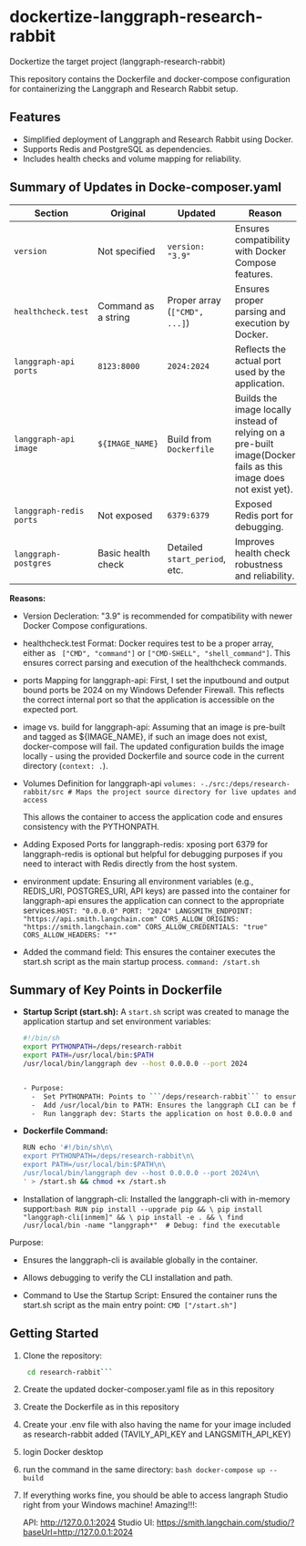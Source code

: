 # dockertize-langgraph-research-rabbit
Dockertize the target project (langgraph-research-rabbit)

This repository contains the Dockerfile and docker-compose configuration for containerizing the Langgraph and Research Rabbit setup.

## Features
- Simplified deployment of Langgraph and Research Rabbit using Docker.
- Supports Redis and PostgreSQL as dependencies.
- Includes health checks and volume mapping for reliability.

## Summary of Updates in Docke-composer.yaml

| **Section**            | **Original**                | **Updated**                     | **Reason**                                                                                  |
|-------------------------|-----------------------------|----------------------------------|---------------------------------------------------------------------------------------------|
| `version`              | Not specified               | `version: "3.9"`                | Ensures compatibility with Docker Compose features.                                         |
| `healthcheck.test`     | Command as a string         | Proper array (`["CMD", ...]`)   | Ensures proper parsing and execution by Docker.                                             |
| `langgraph-api ports`  | `8123:8000`                 | `2024:2024`                     | Reflects the actual port used by the application.                                           |
| `langgraph-api image`  | `${IMAGE_NAME}`             | Build from `Dockerfile`         | Builds the image locally instead of relying on a pre-built image(Docker fails as this image does not exist yet).                          |
| `langgraph-redis ports`| Not exposed                | `6379:6379`                     | Exposed Redis port for debugging.                                                          |
| `langgraph-postgres`   | Basic health check          | Detailed `start_period`, etc.   | Improves health check robustness and reliability.                                           |

**Reasons:**
- Version Decleration: "3.9" is recommended for compatibility with newer Docker Compose configurations.
- healthcheck.test Format: Docker requires test to be a proper array, either as ``` ["CMD", "command"]``` or ```["CMD-SHELL", "shell_command"]```. This ensures correct parsing and execution of the healthcheck commands.
- ports Mapping for langgraph-api: First, I set the inputbound and output bound ports be 2024 on my Windows Defender Firewall. This reflects the correct internal port so that the application is accessible on the expected port.
- image vs. build for langgraph-api: Assuming that an image is pre-built and tagged as ${IMAGE_NAME}, if such an image does not exist, docker-compose will fail. The updated configuration builds the image locally - using the provided Dockerfile and source code in the current directory (```context: .```).

- Volumes Definition for langgraph-api ```volumes:
  -./src:/deps/research-rabbit/src # Maps the project source directory for live updates and access```

    This allows the container to access the application code and ensures consistency with the PYTHONPATH.
- Adding Exposed Ports for langgraph-redis: xposing port 6379 for langgraph-redis is optional but helpful for debugging purposes if you need to interact with Redis directly from the host system.
- environment update: Ensuring all environment variables (e.g., REDIS_URI, POSTGRES_URI, API keys) are passed into the container for langgraph-api ensures the application can connect to the appropriate services.```HOST: "0.0.0.0"
      PORT: "2024"
      LANGSMITH_ENDPOINT: "https://api.smith.langchain.com"
      CORS_ALLOW_ORIGINS: "https://smith.langchain.com"
      CORS_ALLOW_CREDENTIALS: "true"
      CORS_ALLOW_HEADERS: "*"```

- Added the command field: This ensures the container executes the start.sh script as the main startup process. ```command: /start.sh```


## Summary of Key Points in Dockerfile

- **Startup Script (start.sh):** A `start.sh` script was created to manage the application startup and set environment variables:
  
  ```bash
  #!/bin/sh
  export PYTHONPATH=/deps/research-rabbit
  export PATH=/usr/local/bin:$PATH
  /usr/local/bin/langgraph dev --host 0.0.0.0 --port 2024


  - Purpose:
    -  Set PYTHONPATH: Points to ```/deps/research-rabbit``` to ensure the application has access to project files.
    -  Add /usr/local/bin to PATH: Ensures the langgraph CLI can be found during execution.
    -  Run langgraph dev: Starts the application on host 0.0.0.0 and port 2024.

- **Dockerfile Command:**

  ```bash
  RUN echo '#!/bin/sh\n\
  export PYTHONPATH=/deps/research-rabbit\n\
  export PATH=/usr/local/bin:$PATH\n\
  /usr/local/bin/langgraph dev --host 0.0.0.0 --port 2024\n\
  ' > /start.sh && chmod +x /start.sh


- Installation of langgraph-cli: Installed the langgraph-cli with in-memory support:```bash RUN pip install --upgrade pip && \
    pip install "langgraph-cli[inmem]" && \
    pip install -e . && \
    find /usr/local/bin -name "langgraph*"  # Debug: find the executable```

Purpose:
-  Ensures the langgraph-cli is available globally in the container.
-  Allows debugging to verify the CLI installation and path.

- Command to Use the Startup Script: Ensured the container runs the start.sh script as the main entry point: ```CMD ["/start.sh"]```

## Getting Started
1. Clone the repository:
   ```bash git clone https://github.com/langchain-ai/research-rabbit.git
    cd research-rabbit```

2. Create the updated docker-composer.yaml file as in this repository
3. Create the Dockerfile as in this repository
4. Create your .env file with also having the name for your image included as research-rabbit added (TAVILY_API_KEY and LANGSMITH_API_KEY)
5. login Docker desktop
6. run the command in the same directory: ```bash docker-compose up --build```
7. If everything works fine, you should be able to access langraph Studio right from your Windows machine! Amazing!!!:

    API: http://127.0.0.1:2024
    Studio UI: https://smith.langchain.com/studio/?baseUrl=http://127.0.0.1:2024
